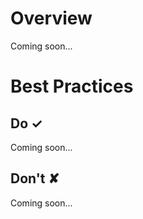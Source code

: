 # Overview
Coming soon...

# Best Practices

## Do &#10003;
Coming soon...

## Don't &#10008;
Coming soon...